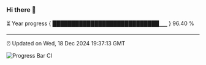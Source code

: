### Hi there 👋

⏳ Year progress { ████████████████████████████▁▁ } 96.40 %

---

⏰ Updated on Wed, 18 Dec 2024 19:37:13 GMT

![Progress Bar CI](https://github.com/IshwaranRudhara/GIT-ACTION/workflows/Progress%20Bar%20CI/badge.svg)
